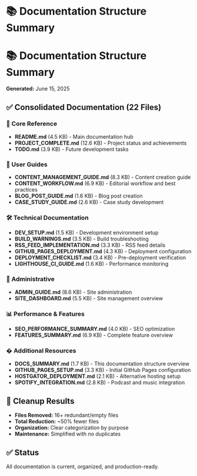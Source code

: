 # 📚 Documentation Structure Summary

# 📚 Documentation Structure Summary

**Generated:** June 15, 2025

## ✅ Consolidated Documentation (22 Files)

### 🎯 Core Reference

- **README.md** (4.5 KB) - Main documentation hub
- **PROJECT_COMPLETE.md** (12.6 KB) - Project status and achievements  
- **TODO.md** (3.9 KB) - Future development tasks

### 👥 User Guides

- **CONTENT_MANAGEMENT_GUIDE.md** (8.3 KB) - Content creation guide
- **CONTENT_WORKFLOW.md** (6.9 KB) - Editorial workflow and best practices
- **BLOG_POST_GUIDE.md** (1.6 KB) - Blog post creation
- **CASE_STUDY_GUIDE.md** (2.6 KB) - Case study development

### 🛠️ Technical Documentation

- **DEV_SETUP.md** (1.5 KB) - Development environment setup
- **BUILD_WARNINGS.md** (3.5 KB) - Build troubleshooting
- **RSS_FEED_IMPLEMENTATION.md** (3.3 KB) - RSS feed details
- **GITHUB_PAGES_DEPLOYMENT.md** (4.3 KB) - Deployment configuration
- **DEPLOYMENT_CHECKLIST.md** (3.4 KB) - Pre-deployment verification
- **LIGHTHOUSE_CI_GUIDE.md** (1.6 KB) - Performance monitoring

### 🔧 Administrative

- **ADMIN_GUIDE.md** (8.6 KB) - Site administration
- **SITE_DASHBOARD.md** (5.5 KB) - Site management overview

### 📊 Performance & Features

- **SEO_PERFORMANCE_SUMMARY.md** (4.0 KB) - SEO optimization
- **FEATURES_SUMMARY.md** (6.9 KB) - Complete feature overview

### � Additional Resources

- **DOCS_SUMMARY.md** (1.7 KB) - This documentation structure overview
- **GITHUB_PAGES_SETUP.md** (3.3 KB) - Initial GitHub Pages configuration  
- **HOSTGATOR_DEPLOYMENT.md** (2.1 KB) - Alternative hosting setup
- **SPOTIFY_INTEGRATION.md** (2.8 KB) - Podcast and music integration

## 🧹 Cleanup Results

- **Files Removed:** 16+ redundant/empty files
- **Total Reduction:** ~50% fewer files
- **Organization:** Clear categorization by purpose
- **Maintenance:** Simplified with no duplicates

## ✅ Status

All documentation is current, organized, and production-ready.
